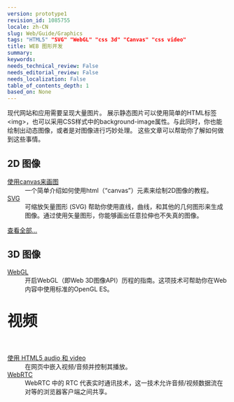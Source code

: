 ```yaml
---
version: prototype1
revision_id: 1085755
locale: zh-CN
slug: Web/Guide/Graphics
tags: "HTML5" "SVG" "WebGL" "css 3d" "Canvas" "css video"
title: WEB 图形开发
summary: 
keywords: 
needs_technical_review: False
needs_editorial_review: False
needs_localization: False
table_of_contents_depth: 1
based_on: None
---
```

<p><span class="seoSummary">现代网站和应用需要呈现大量图片。</span> 展示静态图片可以使用简单的HTML标签&lt;img&gt;，也可以采用CSS样式中的background-image属性。与此同时，你也能绘制出动态图像，或者是对图像进行巧妙处理。 <span class="seoSummary">这些文章可以帮助你了解如何做到这些事情。</span></p>

<div class="row topicpage-table">
<div class="section">
<h2 class="Documentation" id="Docs_for_add-on_developers" name="Docs_for_add-on_developers">2D 图像</h2>

<dl>
 <dt><a href="/en-US/docs/Web/Guide/Graphics/Drawing_graphics_with_canvas">使用canvas来画图</a></dt>
 <dd>一个简单介绍如何使用html（“canvas”）元素来绘制2D图像的教程。</dd>
 <dt><a href="/en-US/docs/SVG">SVG</a></dt>
 <dd>可缩放矢量图形 (SVG) 帮助你使用直线，曲线，和其他的几何图形来生成图像。通过使用矢量图形，你能够画出任意拉伸也不失真的图像。</dd>
</dl>

<p><span class="alllinks"><a href="/en-US/docs/tag/Graphics">查看全部...</a></span></p>
</div>

<div class="section">
<h2 class="Documentation" id="Docs_for_add-on_developers" name="Docs_for_add-on_developers">3D 图像</h2>

<dl>
 <dt><a href="/en-US/docs/Web/WebGL">WebGL</a></dt>
 <dd>开启WebGL（即Web 3D图像API）历程的指南。这项技术可帮助你在Web内容中使用标准的OpenGL ES。</dd>
</dl>

<div class="row topicpage-table">
<div class="section">
<h2 id="视频" style="line-height: 30px; font-size: 2.14285714285714rem;">视频</h2>

<div>&nbsp;</div>

<dl>
 <dt><a href="/en-US/docs/Web/Guide/HTML/Using_HTML5_audio_and_video">使用 HTML5 audio 和 video</a></dt>
 <dd>在网页中嵌入视频/音频并控制其播放。</dd>
 <dt><a href="/en-US/docs/WebRTC">WebRTC</a></dt>
 <dd>WebRTC 中的 RTC 代表实时通讯技术，这一技术允许音频/视频数据流在对等的浏览器客户端之间共享。</dd>
</dl>
</div>
</div>
</div>
</div>

